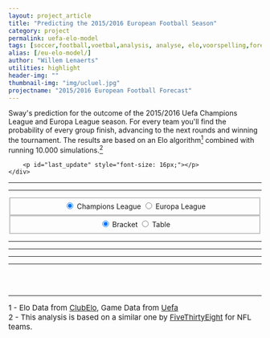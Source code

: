 ```yaml
---
layout: project_article
title: "Predicting the 2015/2016 European Football Season"
category: project
permalink: uefa-elo-model
tags: [soccer,football,voetbal,analysis, analyse, elo,voorspelling,forecast]
alias: [/eu-elo-model/]
author: "Willem Lenaerts"
utilities: highlight
header-img: ""
thumbnail-img: "img/ucluel.jpg"
projectname: "2015/2016 European Football Forecast"
---
```

<link rel="stylesheet" type="text/css" href="/css/projects/elo-uefa-leagues/elo-uefa-leagues.css" />

<link rel="stylesheet" type="text/css" href="/css/bootstrap.table.css" />
<link rel="stylesheet" type="text/css" href="/css/toggle-switch/toggle-switch.css" />

<script src="/js/tablesorter/jquery.tablesorter.min.js"></script>
<script src="/js/ddSlick/ddSlick.js"></script>

<script type="text/javascript" src="https://www.google.com/jsapi"></script>

<script src="//d3js.org/d3.v3.min.js" charset="utf-8"></script>

<script type="text/javascript" src="/js/voetbalelo/elo-uefa-leagues.js"></script>
<script type="text/javascript" src="/js/uefa-bracket/uefa-bracket.js"></script>
<script>
  
  $( document ).ready(function() {
    // Parameters
    leagues = ["ucl","uel"]
    league = "ucl"
    if ($(window).width() > 1200) {
      view = "bracket"
    } else {
      view = "table"
    }
    
    for (l=0;l<leagues.length;l++) {
        // Create Brackets
        buildBracket(leagues[l],league,view, "uefa_brackets")
        
        // Create Table
        buildTable(leagues[l],league,view,"uefa_tables")
    }
    
    // Date
    date_url = "http://www.sway-blog.be/data/elo-uefa-leagues/date.json"
    ajax_call_date = $.ajax({
              url: date_url,
              dataType: 'json',
              crossDomain: true, // enable this
    })
    $.when(ajax_call_date).done(function(data1){
        last_update = data1  
        
        // LAST UPDATE TEXT
        $("#last_update").html("Last update: <strong>" + last_update["date"] + "</strong>")
    })

  })
</script>
<script>
function changeLeague(new_league) {
  if (new_league == league) {
    return;
  } else {
    if (view == "bracket") {
      $("#svg_" + league).hide()
      $("#svg_" + new_league).show()
      league = new_league
      return;
    } else {
      $("#table_" + league + "_wrapper").hide()
      $("#table_" + new_league + "_wrapper").show()
      league = new_league
      return;
    }
  }
}
function changeView(new_view) {
  // Hide and Show
  if (new_view == view) {
    return;
  } else {
    if (new_view == "bracket") {
      $("#svg_" + league).show()
      $("#table_" + league + "_wrapper").hide()
      view = new_view
      return;
    } else {
      $("#svg_" + league).hide()
      $("#table_" + league + "_wrapper").show()
      view = new_view
      return;
    } 
  }
}
</script>
<script>
$(window).resize(function() {
})
</script>

<div id="explanation" class="row">
    <div class="col-lg-8 col-lg-offset-2">
        <p>Sway's prediction for the outcome of the 2015/2016 Uefa Champions League and Europa League season. 
        For every team you'll find the probability of every group finish, advancing to the next rounds and winning the tournament.
        The results are based on an Elo algorithm<a href="#comment1"><sup>1</sup></a> combined with running 10.000 simulations.<a href="#comment2"><sup>2</sup></a></p>
        
        <p id="last_update" style="font-size: 16px;"></p>
    </div>
</div>

<hr style="border-width:3px">
<hr style="border-width:3px">

<div class="row">
    <div class="col-lg-4 col-lg-offset-2 col-md-6 col-md-offset-3 col-sm-12 col-xs-12" style="text-align:center">
      <fieldset>
        <!--<legend>View</legend>-->
        <div class="switch-toggle switch-candy">
          <input id="toggle_ucl" name="competition" type="radio" checked>
          <label for="toggle_ucl" onclick="changeLeague('ucl')">Champions League</label>
          <input id="toggle_uel" name="competition" type="radio">
          <label for="toggle_uel" onclick="changeLeague('uel')">Europa League</label>
          <a class="btn btn-primary"></a>
        </div>
      </fieldset>
    </div>
    <div class="col-lg-4 col-lg-offset-0 hidden-md hidden-sm hidden-xs" style="text-align:center">
      <fieldset>
        <!--<legend>View</legend>-->
        <div class="switch-toggle switch-candy">
          <input id="toggle_bracket" name="view" type="radio" checked>
          <label for="toggle_bracket" onclick="changeView('bracket')">Bracket</label>
          <input id="toggle_table" name="view" type="radio">
          <label for="toggle_table" onclick="changeView('table')">Table</label>
          <a class="btn btn-primary"></a>
        </div>
      </fieldset>
    </div>
</div>
<!--<hr style="border-width:3px">-->
<!--<div class="row">-->
<!--    <div class="col-lg-6 col-lg-offset-3 col-md-6 col-md-offset-3 col-sm-12 col-xs-12" style="text-align:center">-->
<!--        <div class="btn-group btn-group-sm" data-toggle="buttons">-->
<!--          <label id="team_ranking_button" class="col-lg-6 col-md-6 col-sm-12 col-xs-12 btn btn-primary active competition-button-active">-->
<!--            <input type="radio" name="options" id="option1" autocomplete="off" checked> Team Ranking-->
<!--          </label>-->
<!--          <label  id="group_ranking_button" class="col-lg-6 col-md-6 col-sm-12 col-xs-12 btn btn-primary competition-button">-->
<!--            <input type="radio" name="options" id="option2" autocomplete="off"> Group Ranking-->
<!--          </label>-->
<!--        </div>-->
<!--    </div>-->
<!--</div>-->

<hr style="border-width:3px">
<hr style="border-width:3px">

<!--Ranking Tables & Brackets -->
<div id="uefa_brackets" class="row"></div>
<div id="uefa_tables" class="row"></div>

<hr style="border-width:3px">
<hr style="border-width:3px">
    
<br>

<div class="row">
<div class="col-lg-8 col-lg-offset-2">
<br>
<hr style="border-width:3px">
<a name ="comment1" style="text-decoration:none;font-size:15px;">1 - Elo Data from </a><a href="http://clubelo.com/" style="text-decoration:underline;font-size:15px;">ClubElo</a><a style="text-decoration:none;font-size:15px;">, Game Data from </a><a href="http://www.uefa.com/" style="text-decoration:underline;font-size:15px;">Uefa</a><br>
<a name ="comment2" style="text-decoration:none;font-size:15px;">2 - This analysis is based on a similar one by </a><a href="http://fivethirtyeight.com/" style="text-decoration:underline;font-size:15px;">FiveThirtyEight</a><a style="text-decoration:none;font-size:15px;"> for NFL teams.</a><br>
</div>
</div>

<br>